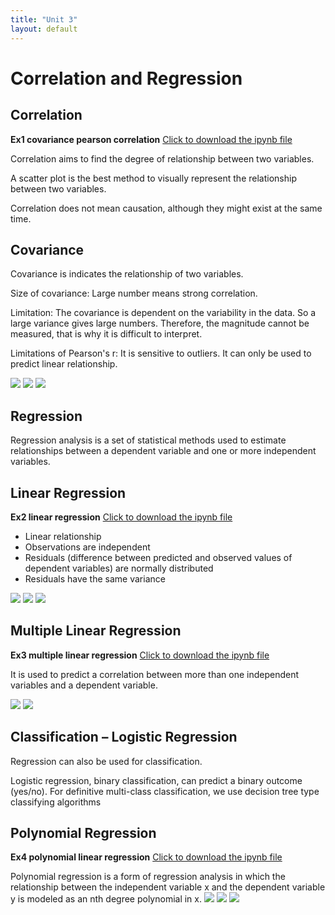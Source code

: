 ```yaml
---
title: "Unit 3"
layout: default
---
```


# Correlation and Regression

## Correlation 
**Ex1 covariance pearson correlation** [Click to download the ipynb file](./Supplementary_Material/Unit03_Ex1_covariance_pearson_correlation.ipynb)

Correlation aims to find the degree of relationship between two variables.

A scatter plot is the best method to visually represent the relationship between two variables.

Correlation does not mean causation, although they might exist at the same time.

## Covariance
Covariance is  indicates the relationship of two variables. 

Size of covariance: Large number means strong correlation.

Limitation: The covariance is dependent on the variability in the data. So a large variance gives large numbers. Therefore, the magnitude cannot be measured, that is why it is difficult to interpret.

Limitations of Pearson's r: It is sensitive to outliers. It can only be used to predict linear relationship.

<img src="./Supplementary_Material/Images/Unit03_page-0001.jpg">
<img src="./Supplementary_Material/Images/Unit03_page-0002.jpg">
<img src="./Supplementary_Material/Images/Unit03_page-0003.jpg">

## Regression
Regression analysis is a set of statistical methods used to estimate relationships between a dependent variable and one or more independent variables.

## Linear Regression 
**Ex2 linear regression** [Click to download the ipynb file](./Supplementary_Material/Unit03_Ex2_linear_regression.ipynb)
+ Linear relationship
+ Observations are independent
+ Residuals (difference between predicted and observed values of dependent variables) are normally distributed
+ Residuals have the same variance
<img src="./Supplementary_Material/Images/Unit03_Ex2_page-0001.jpg">
<img src="./Supplementary_Material/Images/Unit03_Ex2_page-0002.jpg">
<img src="./Supplementary_Material/Images/Unit03_Ex2_page-0003.jpg">

## Multiple Linear Regression
**Ex3 multiple linear regression** [Click to download the ipynb file](./Supplementary_Material/Unit03_Ex3_multiple_linear_regression.ipynb)

It is used to predict a correlation between more than one independent variables and a dependent variable.

<img src="./Supplementary_Material/Images/Unit03_Ex3_multiple_linear_regression_page-0001.jpg">
<img src="./Supplementary_Material/Images/Unit03_Ex3_multiple_linear_regression_page-0001.jpg">

## Classification – Logistic Regression
Regression can also be used for classification. 

Logistic regression, binary classification, can predict a binary outcome (yes/no). For definitive multi-class classification, we use decision tree type classifying algorithms

## Polynomial Regression
**Ex4 polynomial linear regression** [Click to download the ipynb file](./Supplementary_Material/Unit03_Ex4_polynomial_regression.ipynb)

Polynomial regression is a form of regression analysis in which the relationship between the independent variable x and the dependent variable y is modeled as an nth degree polynomial in x.
<img src="./Supplementary_Material/Images/Unit03_Ex4_page-0001.jpg">
<img src="./Supplementary_Material/Images/Unit03_Ex4_page-0002.jpg">
<img src="./Supplementary_Material/Images/Unit03_Ex4_page-0003.jpg">

